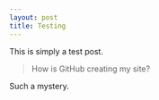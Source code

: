 ```yaml
---
layout: post
title: Testing
---
```


This is simply a test post.

> How is GitHub creating my site?

Such a mystery.
